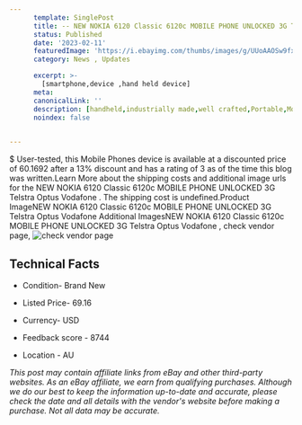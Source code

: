```yaml
---
      template: SinglePost
      title: -- NEW NOKIA 6120 Classic 6120c MOBILE PHONE UNLOCKED 3G Telstra Optus Vodafone 
      status: Published
      date: '2023-02-11'
      featuredImage: 'https://i.ebayimg.com/thumbs/images/g/UUoAAOSw9fxgtvmH/s-l225.jpg'
      category: News , Updates

      excerpt: >-
        [smartphone,device ,hand held device]
      meta:
      canonicalLink: ''
      description: [handheld,industrially made,well crafted,Portable,Mobile,Compact,Convenient,Lightweight,Maneuverable,Man-portable,Miniature,Carriable,Hand-held,Light,Holdable,Transportable,Mobile device,Pocket-sized,On-the-go,Wireless,Cordless,Compact size,Convenient size, smartphone,device ,hand held device]
      noindex: false

        
---
```

$
    User-tested, this Mobile Phones device is available at a discounted price of 60.1692 after a 13% discount and has a rating of 3 as of the time this blog was written.Learn More about the shipping costs and additional image urls for the NEW NOKIA 6120 Classic 6120c MOBILE PHONE UNLOCKED 3G Telstra Optus Vodafone . The shipping cost is undefined.Product ImageNEW NOKIA 6120 Classic 6120c MOBILE PHONE UNLOCKED 3G Telstra Optus Vodafone Additional ImagesNEW NOKIA 6120 Classic 6120c MOBILE PHONE UNLOCKED 3G Telstra Optus Vodafone , check vendor page, ![check vendor page](https://origin-galleryplus.ebayimg.com/ws/web/133401328626_2_0_1/225x225.jpg,https://origin-galleryplus.ebayimg.com/ws/web/133401328626_3_0_1/225x225.jpg,https://origin-galleryplus.ebayimg.com/ws/web/133401328626_4_0_1/225x225.jpg,https://origin-galleryplus.ebayimg.com/ws/web/133401328626_5_0_1/225x225.jpg,https://origin-galleryplus.ebayimg.com/ws/web/133401328626_6_0_1/225x225.jpg,https://origin-galleryplus.ebayimg.com/ws/web/133401328626_7_0_1/225x225.jpg,https://origin-galleryplus.ebayimg.com/ws/web/133401328626_8_0_1/225x225.jpg,https://origin-galleryplus.ebayimg.com/ws/web/133401328626_9_0_1/225x225.jpg,https://origin-galleryplus.ebayimg.com/ws/web/133401328626_10_0_1/225x225.jpg)
    
    

 ## Technical Facts 



     
      

 - Condition- Brand New 


      

 - Listed Price- 69.16 


      

 - Currency- USD 


      

 - Feedback score - 8744 


      

 - Location - AU 


      
      

 *_This post may contain affiliate links from eBay and other third-party websites. As an eBay affiliate, we earn from qualifying purchases. Although we do our best to keep the information up-to-date and accurate, please check the date and all details with the vendor's website before making a purchase. Not all data may be accurate._*



    
    
    
    
    